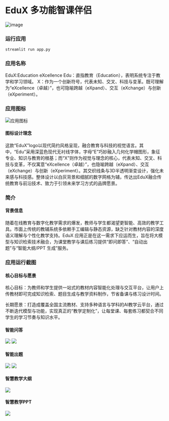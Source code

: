 # EduX 多功能智课伴侣
![image](https://openi.pcl.ac.cn/STRUGGLE/mindspore_2.3/raw/branch/master/7.jpg)

### 运行应用

```bash
streamlit run app.py
```

### 应用名称

EduX:Education eXcellence
Edu：直指教育（Education），表明系统专注于教学和学习领域。
X：作为一个创新符号，代表未知、交叉、科技与变革。既可理解为“eXcellence（卓越）”，也可隐喻跨越（eXpand）、交互（eXchange）与创新（eXperiment）。

### 应用图标

![应用图标](https://openi.pcl.ac.cn/STRUGGLE/mindspore_2.3/raw/commit/6bdebed3709bee8b9b646b996b2105bbca8dfafb/EduX.png)

#### 图标设计理念
这款“EduX”logo以现代简约风格呈现，融合教育与科技的视觉语言。其中，“Edu”采用深蓝色现代无衬线字体，字母“E”巧妙融入几何化学帽图形，象征专业、知识与教育的根基；而“X”则作为视觉与理念的核心，代表未知、交叉、科技与变革，不仅寓意“eXcellence（卓越）”，也隐喻跨越（eXpand）、交互（eXchange）与创新（eXperiment）。其交织线条与3D半透明渐变设计，强化未来感与科技感。整体设计以白灰背景和细腻的数字网格为辅，传达出EduX融合传统教育与前沿技术、致力于引领未来学习方式的品牌愿景。

### 简介
#### 背景信息
随着在线教育与数字化教学需求的爆发，教师与学生都渴望更智能、高效的教学工具。市面上传统的教辅系统多依赖手工编辑与静态资源，缺乏针对教材内容的深度语义理解与个性化教学支持。EduX 应用正是在这一需求下应运而生，旨在将大模型与知识检索技术融合，为课堂教学与课后练习提供“即问即答”、“自动出题”与“智能大纲/PPT 生成”服务。

### 应用运行截图
#### 核心目标与愿景
核心目标：为教师和学生提供一站式的教材内容智能化处理与交互平台，让用户上传教材即可完成知识检索、题目生成与教学资料制作，节省备课与练习设计时间。

长期愿景：打造成覆盖全国主流教材、支持多种语言与学科的AI教学云平台，通过不断迭代模型与功能，实现真正的“教学定制化”，让每堂课、每套练习都契合不同学生的学习节奏与知识水平。

#### 智能问答
![](https://openi.pcl.ac.cn/STRUGGLE/mindspore_2.3/raw/branch/master/1.jpg)
![](https://openi.pcl.ac.cn/STRUGGLE/mindspore_2.3/raw/branch/master/2.jpg)

#### 智能出题
![](https://openi.pcl.ac.cn/STRUGGLE/mindspore_2.3/raw/branch/master/3.jpg)
![](https://openi.pcl.ac.cn/STRUGGLE/mindspore_2.3/raw/branch/master/4.jpg)

#### 智慧教学大纲
![](https://openi.pcl.ac.cn/STRUGGLE/mindspore_2.3/raw/branch/master/5.jpg)
#### 智慧教学PPT
![](https://openi.pcl.ac.cn/STRUGGLE/mindspore_2.3/raw/branch/master/6.jpg)
